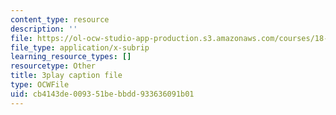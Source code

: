 ```yaml
---
content_type: resource
description: ''
file: https://ol-ocw-studio-app-production.s3.amazonaws.com/courses/18-03sc-differential-equations-fall-2011/cb4143de009351bebbdd933636091b01_vP-oRQqmeg4.vtt
file_type: application/x-subrip
learning_resource_types: []
resourcetype: Other
title: 3play caption file
type: OCWFile
uid: cb4143de-0093-51be-bbdd-933636091b01
---
```

